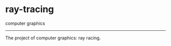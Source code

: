 # ray-tracing
computer graphics
******************************
The project of computer graphics: ray racing.
